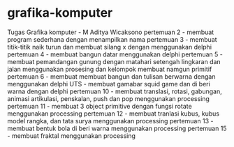 # grafika-komputer
Tugas Grafika komputer - M Aditya Wicaksono
pertemuan 2 - membuat program sederhana dengan menampilkan nama
pertemuan 3 - membuat titik-titik naik turun dan membuat silang x dengan menggunakan delphi
pertemuan 4 - membuat bangun datar menggunakan delphi
pertemuan 5 - membuat pemandangan gunung dengan matahari setengah lingkaran dan jalan menggunakan prosesing dan kelompok membuat namgun primitif
pertemuan 6 - membuat membuat bangun dan tulisan berwarna dengan menggunakan delphi
UTS - membuat gamabar squid game dan di beri warna dengan delphi
pertemuan 10 - membuat translasi, rotasi, gabungan, animasi artikulasi, penskalan, push dan pop menggunakan processing
pertemuan 11 - membuat 3 object primitive dengan fungsi rotate menggunakan processing
pertemuan 12 - membuat tranlasi kubus, kubus model rangka, dan tata surya menggunakan processing
pertemuan 13 - membuat bentuk bola di beri warna menggunakan processing
pertemuan 15 - membuat fraktal menggunakan processing
